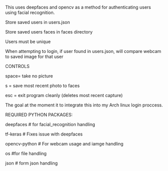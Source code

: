 

This uses deepfaces and opencv as a method for authenticating users using facial recognition.

Store saved users in users.json

Store saved users faces in faces directory

Users must be unique

When attempting to login, if user found in users.json, will compare webcam to saved image for that user

CONTROLS

space= take no picture

s = save most recent photo to faces

esc = exit program cleanly (deletes most recent capture)

The goal at the moment it to integrate this into my Arch linux login proccess.

REQUIRED PYTHON PACKAGES:

deepfaces           # for facial_recognition handling

tf-keras            # Fixes issue with deepfaces

opencv-python       # For webcam usage and iamge handling

os                  #for file handling

json                # form json handling
